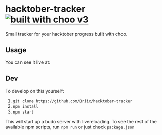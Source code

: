 # hacktober-tracker [![built with choo v3](https://img.shields.io/badge/built%20with%20choo-v3-ffc3e4.svg?style=flat-square)](https://github.com/yoshuawuyts/choo)

Small tracker for your hacktober progress built with choo.

## Usage

You can see it live at:

## Dev

To develop on this yourself:

1. `git clone https://github.com/Briix/hacktober-tracker`
2. `npm install`
3. `npm start`

This will start up a budo server with livereloading.
To see the rest of the available npm scripts, run `npm run` or just check `package.json`
